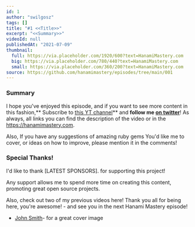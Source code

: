 ```yaml
---
id: 1
author: "swilgosz"
tags: []
title: "#1 <<Title>>"
excerpt: "<<Summary>>"
videoId: null
publishedAt: "2021-07-09"
thumbnail:
  full: https://via.placeholder.com/1920/600?text=HanamiMastery.com
  big: https://via.placeholder.com/780/440?text=HanamiMastery.com
  small: https://via.placeholder.com/360/200?text=HanamiMastery.com
source: https://github.com/hanamimastery/episodes/tree/main/001
---
```




### Summary

I hope you've enjoyed this episode, and if you want to see more content in this fashion,** Subscribe to [this YT channel](https://www.youtube.com/channel/UC4Z5nwSfZrUO4NI_n9SY3uQ)** and **follow me [on twitter](https://twitter.com/hanamimastery)**!  As always, all links you can find the description of the video or in the https://hanamimastery.com.

Also, If you have any suggestions of amazing ruby gems You'd like me to cover, or ideas on how to improve, please mention it in the comments!

### Special Thanks!

I'd like to thank [LATEST SPONSORS]. for supporting this project!

Any support allows me to spend more time on creating this content, promoting great open source projects.

Also, check out two of my previous videos here! Thank you all for being here, you're awesome! - and see you in the next Hanami Mastery episode!

- [John Smith]()- for a great cover image
